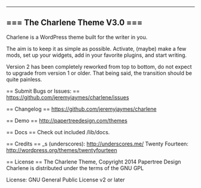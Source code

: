 ------------------------------------------------------
=== The Charlene Theme V3.0 ===
------------------------------------------------------
Charlene is a WordPress theme built for the writer in you.

The aim is to keep it as simple as possible. Activate, (maybe) make a few mods, set up your widgets, add in your favorite plugins, and start writing.

Version 2 has been completely reworked from top to bottom, do not expect to upgrade from version 1 or older. That being said, the transition should be quite painless.

== Submit Bugs or Issues: ==
https://github.com/jeremyjaymes/charlene/issues

== Changelog ==
https://github.com/jeremyjaymes/charlene

== Demo ==
http://papertreedesign.com/themes

== Docs ==
Check out included /lib/docs.

== Credits ==
_s (underscores): http://underscores.me/
Twenty Fourteen: http://wordpress.org/themes/twentyfourteen

== License ==
The Charlene Theme, Copyright 2014 Papertree Design
Charlene is distributed under the terms of the GNU GPL

License: GNU General Public License v2 or later
